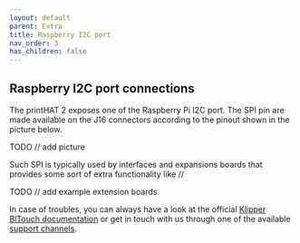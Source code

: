 ```yaml
---
layout: default
parent: Extra
title: Raspberry I2C port
nav_order: 3
has_children: false
---
```


## Raspberry I2C port connections
The printHAT 2 exposes one of the Raspberry Pi I2C port. The SPI pin are made available on the J16 connectors according to the pinout shown in the picture below.

TODO // add picture

Such SPI is typically used by interfaces and expansions boards that provides some sort of extra functionality like //

TODO // add example extension boards

In case of troubles, you can always have a look at the official [Klipper BlTouch documentation](https://www.klipper3d.org/BLTouch.html) or get in touch with us through one of the available [support channels]().
